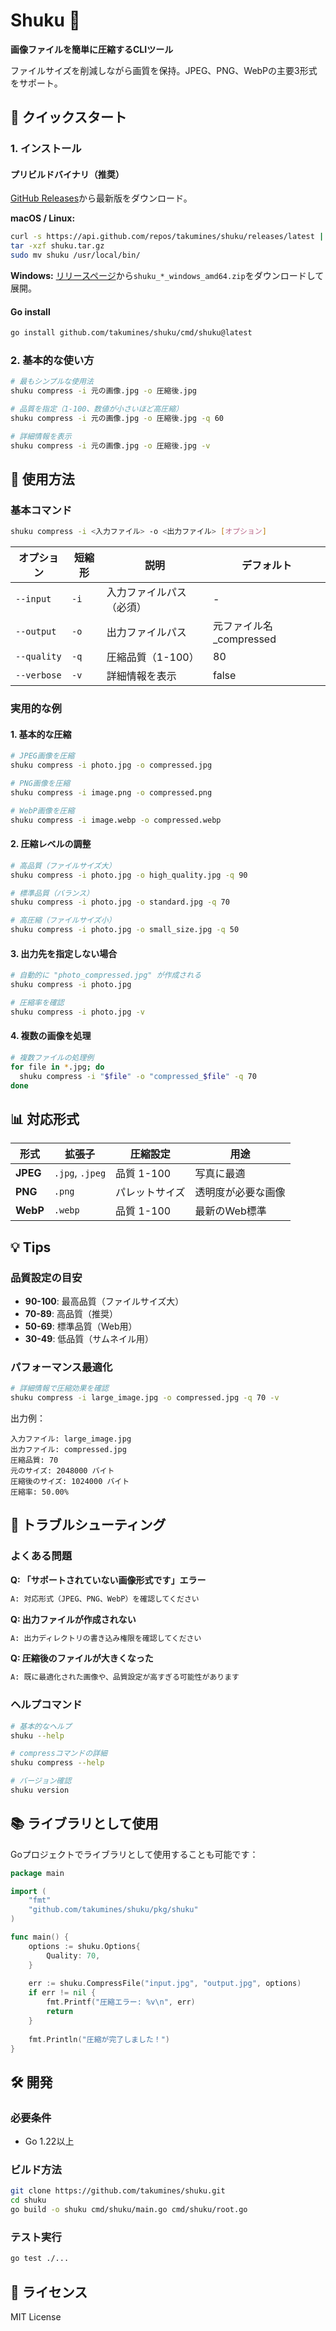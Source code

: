 # Shuku 📸

**画像ファイルを簡単に圧縮するCLIツール**

ファイルサイズを削減しながら画質を保持。JPEG、PNG、WebPの主要3形式をサポート。

## 🚀 クイックスタート

### 1. インストール

#### プリビルドバイナリ（推奨）
[GitHub Releases](https://github.com/takumines/shuku/releases)から最新版をダウンロード。

**macOS / Linux:**
```bash
curl -s https://api.github.com/repos/takumines/shuku/releases/latest | grep "browser_download_url" | grep "$(uname | tr '[:upper:]' '[:lower:]')" | cut -d '"' -f 4 | xargs curl -L -o shuku.tar.gz
tar -xzf shuku.tar.gz
sudo mv shuku /usr/local/bin/
```

**Windows:**
[リリースページ](https://github.com/takumines/shuku/releases)から`shuku_*_windows_amd64.zip`をダウンロードして展開。

#### Go install
```bash
go install github.com/takumines/shuku/cmd/shuku@latest
```

### 2. 基本的な使い方

```bash
# 最もシンプルな使用法
shuku compress -i 元の画像.jpg -o 圧縮後.jpg

# 品質を指定（1-100、数値が小さいほど高圧縮）
shuku compress -i 元の画像.jpg -o 圧縮後.jpg -q 60

# 詳細情報を表示
shuku compress -i 元の画像.jpg -o 圧縮後.jpg -v
```

## 📖 使用方法

### 基本コマンド

```bash
shuku compress -i <入力ファイル> -o <出力ファイル> [オプション]
```

| オプション | 短縮形 | 説明 | デフォルト |
|-----------|--------|------|----------|
| `--input` | `-i` | 入力ファイルパス（必須） | - |
| `--output` | `-o` | 出力ファイルパス | 元ファイル名_compressed |
| `--quality` | `-q` | 圧縮品質（1-100） | 80 |
| `--verbose` | `-v` | 詳細情報を表示 | false |

### 実用的な例

#### 1. 基本的な圧縮
```bash
# JPEG画像を圧縮
shuku compress -i photo.jpg -o compressed.jpg

# PNG画像を圧縮
shuku compress -i image.png -o compressed.png

# WebP画像を圧縮
shuku compress -i image.webp -o compressed.webp
```

#### 2. 圧縮レベルの調整
```bash
# 高品質（ファイルサイズ大）
shuku compress -i photo.jpg -o high_quality.jpg -q 90

# 標準品質（バランス）
shuku compress -i photo.jpg -o standard.jpg -q 70

# 高圧縮（ファイルサイズ小）
shuku compress -i photo.jpg -o small_size.jpg -q 50
```

#### 3. 出力先を指定しない場合
```bash
# 自動的に "photo_compressed.jpg" が作成される
shuku compress -i photo.jpg

# 圧縮率を確認
shuku compress -i photo.jpg -v
```

#### 4. 複数の画像を処理
```bash
# 複数ファイルの処理例
for file in *.jpg; do
  shuku compress -i "$file" -o "compressed_$file" -q 70
done
```

## 📊 対応形式

| 形式 | 拡張子 | 圧縮設定 | 用途 |
|-----|--------|----------|------|
| **JPEG** | `.jpg`, `.jpeg` | 品質 1-100 | 写真に最適 |
| **PNG** | `.png` | パレットサイズ | 透明度が必要な画像 |
| **WebP** | `.webp` | 品質 1-100 | 最新のWeb標準 |

## 💡 Tips

### 品質設定の目安
- **90-100**: 最高品質（ファイルサイズ大）
- **70-89**: 高品質（推奨）
- **50-69**: 標準品質（Web用）
- **30-49**: 低品質（サムネイル用）

### パフォーマンス最適化
```bash
# 詳細情報で圧縮効果を確認
shuku compress -i large_image.jpg -o compressed.jpg -q 70 -v
```

出力例：
```
入力ファイル: large_image.jpg
出力ファイル: compressed.jpg
圧縮品質: 70
元のサイズ: 2048000 バイト
圧縮後のサイズ: 1024000 バイト
圧縮率: 50.00%
```

## 🔧 トラブルシューティング

### よくある問題

**Q: 「サポートされていない画像形式です」エラー**
```bash
A: 対応形式（JPEG、PNG、WebP）を確認してください
```

**Q: 出力ファイルが作成されない**
```bash
A: 出力ディレクトリの書き込み権限を確認してください
```

**Q: 圧縮後のファイルが大きくなった**
```bash
A: 既に最適化された画像や、品質設定が高すぎる可能性があります
```

### ヘルプコマンド
```bash
# 基本的なヘルプ
shuku --help

# compressコマンドの詳細
shuku compress --help

# バージョン確認
shuku version
```

## 📚 ライブラリとして使用

Goプロジェクトでライブラリとして使用することも可能です：

```go
package main

import (
    "fmt"
    "github.com/takumines/shuku/pkg/shuku"
)

func main() {
    options := shuku.Options{
        Quality: 70,
    }
    
    err := shuku.CompressFile("input.jpg", "output.jpg", options)
    if err != nil {
        fmt.Printf("圧縮エラー: %v\n", err)
        return
    }
    
    fmt.Println("圧縮が完了しました！")
}
```

## 🛠️ 開発

### 必要条件
- Go 1.22以上

### ビルド方法
```bash
git clone https://github.com/takumines/shuku.git
cd shuku
go build -o shuku cmd/shuku/main.go cmd/shuku/root.go
```

### テスト実行
```bash
go test ./...
```

## 📄 ライセンス

MIT License
